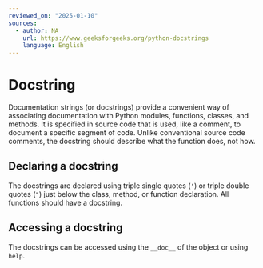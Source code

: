 ```yaml
---
reviewed_on: "2025-01-10"
sources:
  - author: NA
    url: https://www.geeksforgeeks.org/python-docstrings
    language: English
---
```


# Docstring

Documentation strings (or docstrings) provide a convenient way of associating documentation with Python modules, functions, classes, and methods. It is specified in source code that is used, like a comment, to document a specific segment of code. Unlike conventional source code comments, the docstring should describe what the function does, not how.

## Declaring a docstring

The docstrings are declared using triple single quotes (`'`) or triple double quotes (`"`) just below the class, method, or function declaration. All functions should have a docstring.

## Accessing a docstring

The docstrings can be accessed using the `__doc__` of the object or using `help`.
